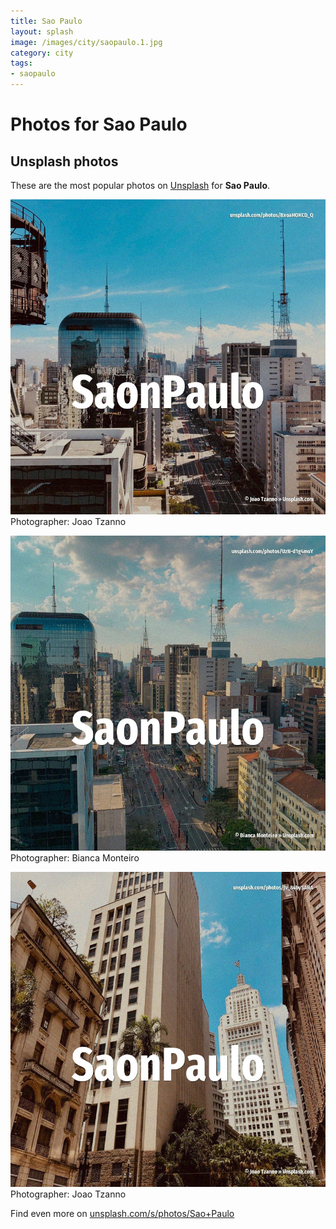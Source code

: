 ```yaml
---
title: Sao Paulo
layout: splash
image: /images/city/saopaulo.1.jpg
category: city
tags:
- saopaulo
---
```

# Photos for Sao Paulo
 
## Unsplash photos
These are the most popular photos on [Unsplash](https://unsplash.com) for **Sao Paulo**.
 
![Sao Paulo](/images/city/saopaulo.1.jpg)
Photographer:  Joao Tzanno
 
![Sao Paulo](/images/city/saopaulo.2.jpg)
Photographer:  Bianca Monteiro
 
![Sao Paulo](/images/city/saopaulo.3.jpg)
Photographer:  Joao Tzanno
 
Find even more on [unsplash.com/s/photos/Sao+Paulo](https://unsplash.com/s/photos/Sao+Paulo)
 
